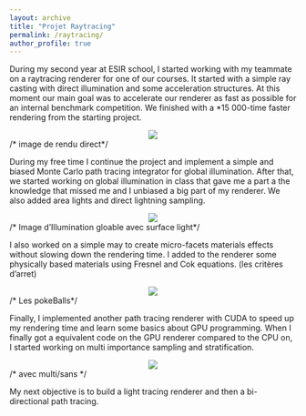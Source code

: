 ```yaml
---
layout: archive
title: "Projet Raytracing"
permalink: /raytracing/
author_profile: true
---
```



During my second year at ESIR school, I started working with my teammate on a raytracing renderer for one of our courses. It started with a simple ray casting with direct illumination and some acceleration structures. At this moment our main goal was to accelerate our renderer as fast as possible for an internal benchmark competition. We finished with a *15 000-time faster rendering from the starting project.

<div style="text-align:center"><img src="https://raw.githubusercontent.com/iribis/iribis.github.io/master/images/DiffuseSIA8571.jpg" /></div>
/* image de rendu direct*/

During my free time I continue the project and implement a simple and biased Monte Carlo path tracing integrator for global illumination. After that, we started working on global illumination in class that gave me a part a the knowledge that missed me and I unbiased a big part of my renderer. We also added area lights and direct lightning sampling.

<div style="text-align:center"><img src="https://raw.githubusercontent.com/iribis/iribis.github.io/master/images/DiffuseSIA8571.jpg" /></div>
/* Image d’Illumination gloable avec surface light*/

I also worked on a simple may to create micro-facets materials effects without slowing down the rendering time. I added to the renderer some physically based materials using Fresnel and Cok equations. (les critères d’arret)

<div style="text-align:center"><img src="https://raw.githubusercontent.com/iribis/iribis.github.io/master/images/PokeBoule603.jpg" /></div>
/* Les pokeBalls*/

Finally, I implemented another path tracing renderer with CUDA to speed up my rendering time and learn some basics about GPU programming. When I finally got a equivalent code on the GPU renderer compared to the CPU on, I started working on multi importance sampling and stratification.

<div style="text-align:center"><img src="https://raw.githubusercontent.com/iribis/iribis.github.io/master/images/DiffuseSIA8571.jpg" /></div>
/* avec multi/sans */

My next objective is to build a light tracing renderer and then a bi-directional path tracing.

